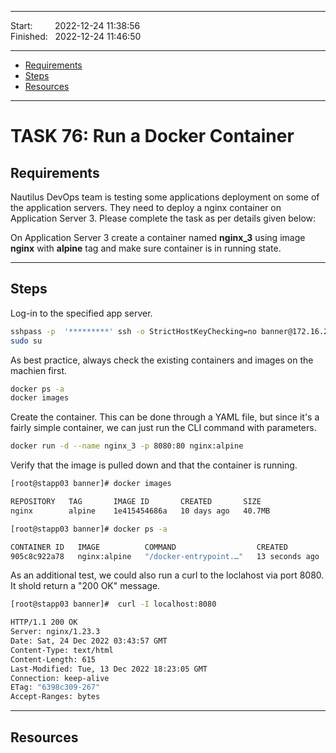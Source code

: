 
------------------------------

Start: &nbsp;&nbsp;&nbsp;&nbsp;&nbsp;&nbsp;&nbsp;&nbsp;2022-12-24 11:38:56  
Finished: &nbsp;&nbsp;2022-12-24 11:46:50

------------------------------

- [Requirements](#requirements)
- [Steps](#steps)
- [Resources](#resources)

------------------------------

# TASK 76: Run a Docker Container

## Requirements

Nautilus DevOps team is testing some applications deployment on some of the application servers. They need to deploy a nginx container on Application Server 3. Please complete the task as per details given below:

On Application Server 3 create a container named **nginx_3** using image **nginx** with **alpine** tag and make sure container is in running state.

------------------------------

## Steps

Log-in to the specified app server.

```bash
sshpass -p  '*********' ssh -o StrictHostKeyChecking=no banner@172.16.238.12
sudo su
```

As best practice, always check the existing containers and images on the machien first.

```bash
docker ps -a 
docker images 
```

Create the container. This can be done through a YAML file, but since it's a fairly simple container, we can just run the CLI command with parameters.
```bash
docker run -d --name nginx_3 -p 8080:80 nginx:alpine
```

Verify that the image is pulled down and that the container is running.

```bash
[root@stapp03 banner]# docker images

REPOSITORY   TAG       IMAGE ID       CREATED       SIZE
nginx        alpine    1e415454686a   10 days ago   40.7MB  
```

```bash
[root@stapp03 banner]# docker ps -a 

CONTAINER ID   IMAGE          COMMAND                  CREATED          STATUS          PORTS                  NAMES
905c8c922a78   nginx:alpine   "/docker-entrypoint.…"   13 seconds ago   Up 11 seconds   0.0.0.0:8080->80/tcp   nginx_3  
```

As an additional test, we could also run a curl to the loclahost via port 8080. It shold return a "200 OK" message.

```bash
[root@stapp03 banner]#  curl -I localhost:8080

HTTP/1.1 200 OK
Server: nginx/1.23.3
Date: Sat, 24 Dec 2022 03:43:57 GMT
Content-Type: text/html
Content-Length: 615
Last-Modified: Tue, 13 Dec 2022 18:23:05 GMT
Connection: keep-alive
ETag: "6398c309-267"
Accept-Ranges: bytes  
```

------------------------------

## Resources